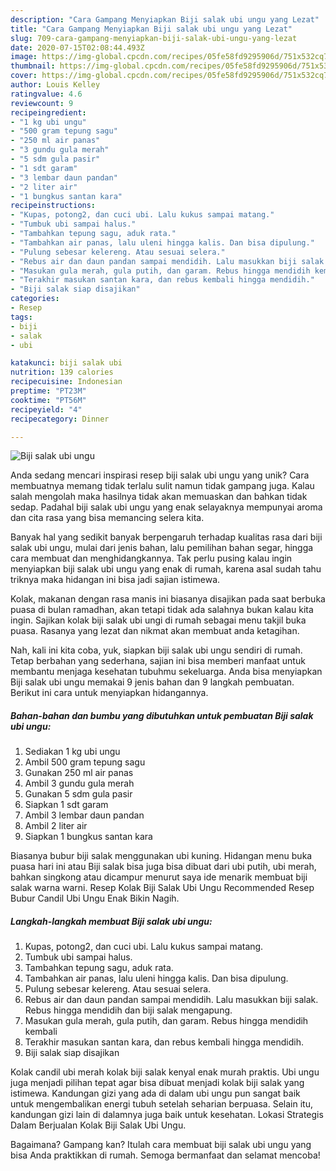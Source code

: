 ```yaml
---
description: "Cara Gampang Menyiapkan Biji salak ubi ungu yang Lezat"
title: "Cara Gampang Menyiapkan Biji salak ubi ungu yang Lezat"
slug: 709-cara-gampang-menyiapkan-biji-salak-ubi-ungu-yang-lezat
date: 2020-07-15T02:08:44.493Z
image: https://img-global.cpcdn.com/recipes/05fe58fd9295906d/751x532cq70/biji-salak-ubi-ungu-foto-resep-utama.jpg
thumbnail: https://img-global.cpcdn.com/recipes/05fe58fd9295906d/751x532cq70/biji-salak-ubi-ungu-foto-resep-utama.jpg
cover: https://img-global.cpcdn.com/recipes/05fe58fd9295906d/751x532cq70/biji-salak-ubi-ungu-foto-resep-utama.jpg
author: Louis Kelley
ratingvalue: 4.6
reviewcount: 9
recipeingredient:
- "1 kg ubi ungu"
- "500 gram tepung sagu"
- "250 ml air panas"
- "3 gundu gula merah"
- "5 sdm gula pasir"
- "1 sdt garam"
- "3 lembar daun pandan"
- "2 liter air"
- "1 bungkus santan kara"
recipeinstructions:
- "Kupas, potong2, dan cuci ubi. Lalu kukus sampai matang."
- "Tumbuk ubi sampai halus."
- "Tambahkan tepung sagu, aduk rata."
- "Tambahkan air panas, lalu uleni hingga kalis. Dan bisa dipulung."
- "Pulung sebesar kelereng. Atau sesuai selera."
- "Rebus air dan daun pandan sampai mendidih. Lalu masukkan biji salak. Rebus hingga mendidih dan biji salak mengapung."
- "Masukan gula merah, gula putih, dan garam. Rebus hingga mendidih kembali"
- "Terakhir masukan santan kara, dan rebus kembali hingga mendidih."
- "Biji salak siap disajikan"
categories:
- Resep
tags:
- biji
- salak
- ubi

katakunci: biji salak ubi 
nutrition: 139 calories
recipecuisine: Indonesian
preptime: "PT23M"
cooktime: "PT56M"
recipeyield: "4"
recipecategory: Dinner

---
```



![Biji salak ubi ungu](https://img-global.cpcdn.com/recipes/05fe58fd9295906d/751x532cq70/biji-salak-ubi-ungu-foto-resep-utama.jpg)

Anda sedang mencari inspirasi resep biji salak ubi ungu yang unik? Cara membuatnya memang tidak terlalu sulit namun tidak gampang juga. Kalau salah mengolah maka hasilnya tidak akan memuaskan dan bahkan tidak sedap. Padahal biji salak ubi ungu yang enak selayaknya mempunyai aroma dan cita rasa yang bisa memancing selera kita.

Banyak hal yang sedikit banyak berpengaruh terhadap kualitas rasa dari biji salak ubi ungu, mulai dari jenis bahan, lalu pemilihan bahan segar, hingga cara membuat dan menghidangkannya. Tak perlu pusing kalau ingin menyiapkan biji salak ubi ungu yang enak di rumah, karena asal sudah tahu triknya maka hidangan ini bisa jadi sajian istimewa.

Kolak, makanan dengan rasa manis ini biasanya disajikan pada saat berbuka puasa di bulan ramadhan, akan tetapi tidak ada salahnya bukan kalau kita ingin. Sajikan kolak biji salak ubi ungi di rumah sebagai menu takjil buka puasa. Rasanya yang lezat dan nikmat akan membuat anda ketagihan.


Nah, kali ini kita coba, yuk, siapkan biji salak ubi ungu sendiri di rumah. Tetap berbahan yang sederhana, sajian ini bisa memberi manfaat untuk membantu menjaga kesehatan tubuhmu sekeluarga. Anda bisa menyiapkan Biji salak ubi ungu memakai 9 jenis bahan dan 9 langkah pembuatan. Berikut ini cara untuk menyiapkan hidangannya.

<!--inarticleads1-->

##### Bahan-bahan dan bumbu yang dibutuhkan untuk pembuatan Biji salak ubi ungu:

1. Sediakan 1 kg ubi ungu
1. Ambil 500 gram tepung sagu
1. Gunakan 250 ml air panas
1. Ambil 3 gundu gula merah
1. Gunakan 5 sdm gula pasir
1. Siapkan 1 sdt garam
1. Ambil 3 lembar daun pandan
1. Ambil 2 liter air
1. Siapkan 1 bungkus santan kara


Biasanya bubur biji salak menggunakan ubi kuning. Hidangan menu buka puasa hari ini atau Biji salak bisa juga bisa dibuat dari ubi putih, ubi merah, bahkan singkong atau dicampur menurut saya ide menarik membuat biji salak warna warni. Resep Kolak Biji Salak Ubi Ungu Recommended Resep Bubur Candil Ubi Ungu Enak Bikin Nagih. 

<!--inarticleads2-->

##### Langkah-langkah membuat Biji salak ubi ungu:

1. Kupas, potong2, dan cuci ubi. Lalu kukus sampai matang.
1. Tumbuk ubi sampai halus.
1. Tambahkan tepung sagu, aduk rata.
1. Tambahkan air panas, lalu uleni hingga kalis. Dan bisa dipulung.
1. Pulung sebesar kelereng. Atau sesuai selera.
1. Rebus air dan daun pandan sampai mendidih. Lalu masukkan biji salak. Rebus hingga mendidih dan biji salak mengapung.
1. Masukan gula merah, gula putih, dan garam. Rebus hingga mendidih kembali
1. Terakhir masukan santan kara, dan rebus kembali hingga mendidih.
1. Biji salak siap disajikan


Kolak candil ubi merah kolak biji salak kenyal enak murah praktis. Ubi ungu juga menjadi pilihan tepat agar bisa dibuat menjadi kolak biji salak yang istimewa. Kandungan gizi yang ada di dalam ubi ungu pun sangat baik untuk mengembalikan energi tubuh setelah seharian berpuasa. Selain itu, kandungan gizi lain di dalamnya juga baik untuk kesehatan. Lokasi Strategis Dalam Berjualan Kolak Biji Salak Ubi Ungu. 

Bagaimana? Gampang kan? Itulah cara membuat biji salak ubi ungu yang bisa Anda praktikkan di rumah. Semoga bermanfaat dan selamat mencoba!
